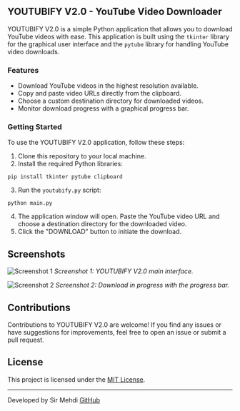 ## YOUTUBIFY V2.0 - YouTube Video Downloader

YOUTUBIFY V2.0 is a simple Python application that allows you to download YouTube videos with ease. This application is built using the `tkinter` library for the graphical user interface and the `pytube` library for handling YouTube video downloads.

### Features

- Download YouTube videos in the highest resolution available.
- Copy and paste video URLs directly from the clipboard.
- Choose a custom destination directory for downloaded videos.
- Monitor download progress with a graphical progress bar.

### Getting Started

To use the YOUTUBIFY V2.0 application, follow these steps:

1. Clone this repository to your local machine.
2. Install the required Python libraries:
```
pip install tkinter pytube clipboard
```
3. Run the `youtubify.py` script:
```
python main.py
```
4. The application window will open. Paste the YouTube video URL and choose a destination directory for the downloaded video.
5. Click the "DOWNLOAD" button to initiate the download.

## Screenshots

![Screenshot 1](screenshots/screenshot1.png)
*Screenshot 1: YOUTUBIFY V2.0 main interface.*

![Screenshot 2](screenshots/screenshot2.png)
*Screenshot 2: Download in progress with the progress bar.*

## Contributions

Contributions to YOUTUBIFY V2.0 are welcome! If you find any issues or have suggestions for improvements, feel free to open an issue or submit a pull request.

## License

This project is licensed under the [MIT License](LICENSE).

---

Developed by Sir Mehdi
[GitHub](https://github.com/kourdroid)

